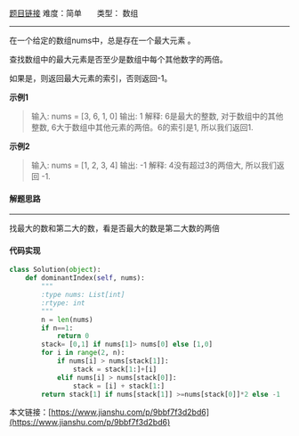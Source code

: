  [题目链接](https://leetcode-cn.com/problems/largest-number-at-least-twice-of-others/)
难度：简单          &nbsp;&nbsp;&nbsp;&nbsp;&nbsp;&nbsp;类型：  数组
***
 在一个给定的数组nums中，总是存在一个最大元素 。

查找数组中的最大元素是否至少是数组中每个其他数字的两倍。

如果是，则返回最大元素的索引，否则返回-1。
 
**示例1**
> 输入: nums = [3, 6, 1, 0]
输出: 1
解释: 6是最大的整数, 对于数组中的其他整数,
6大于数组中其他元素的两倍。6的索引是1, 所以我们返回1.

**示例2**
>输入: nums = [1, 2, 3, 4]
输出: -1
解释: 4没有超过3的两倍大, 所以我们返回 -1.

#### 解题思路
***
 找最大的数和第二大的数，看是否最大的数是第二大数的两倍

#### 代码实现
```python
class Solution(object):
    def dominantIndex(self, nums):
        """
        :type nums: List[int]
        :rtype: int
        """
        n = len(nums)
        if n==1:
            return 0
        stack= [0,1] if nums[1]> nums[0] else [1,0]    
        for i in range(2, n):
            if nums[i] > nums[stack[1]]:
                stack = stack[1:]+[i]
            elif nums[i] > nums[stack[0]]:
                stack = [i] + stack[1:]     
        return stack[1] if nums[stack[1]] >=nums[stack[0]]*2 else -1
```

本文链接：[https://www.jianshu.com/p/9bbf7f3d2bd6](https://www.jianshu.com/p/9bbf7f3d2bd6)
